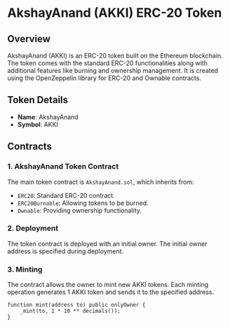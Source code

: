 # AkshayAnand (AKKI) ERC-20 Token

## Overview

AkshayAnand (AKKI) is an ERC-20 token built on the Ethereum blockchain. The token comes with the standard ERC-20 functionalities along with additional features like burning and ownership management. It is created using the OpenZeppelin library for ERC-20 and Ownable contracts.

## Token Details

- **Name**: AkshayAnand
- **Symbol**: AKKI

## Contracts

### 1. AkshayAnand Token Contract

The main token contract is `AkshayAnand.sol`, which inherits from:
- `ERC20`: Standard ERC-20 contract.
- `ERC20Burnable`: Allowing tokens to be burned.
- `Ownable`: Providing ownership functionality.

### 2. Deployment

The token contract is deployed with an initial owner. The initial owner address is specified during deployment.

### 3. Minting

The contract allows the owner to mint new AKKI tokens. Each minting operation generates 1 AKKI token and sends it to the specified address.

```solidity
function mint(address to) public onlyOwner {
    _mint(to, 1 * 10 ** decimals());
}
